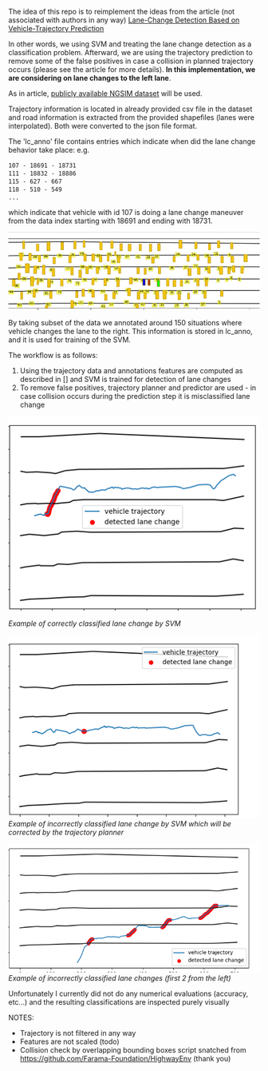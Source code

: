 The idea of this repo is to reimplement the ideas from the article (not associated with authors in any way)
[Lane-Change Detection Based on Vehicle-Trajectory Prediction](https://ieeexplore.ieee.org/document/7835731)


In other words, we using SVM and treating the lane change detection as a classification problem. Afterward, we are using the trajectory prediction to remove some of the false positives in case a collision in planned trajectory occurs
(please see the article for more details). **In this implementation, we are considering on lane changes to the left lane**.

As in article, [publicly available NGSIM dataset](https://ops.fhwa.dot.gov/trafficanalysistools/ngsim.htm) will be used.

Trajectory information is located in already provided csv file in the dataset and road information is extracted
from the provided shapefiles (lanes were interpolated). Both were converted to the json
file format.

The 'lc_anno' file contains entries which indicate when did the lane change behavior take place:
e.g.

```
107 - 18691 - 18731
111 - 18832 - 18886
115 - 627 - 667
118 - 510 - 549
...
```
which indicate that vehicle with id 107 is doing a lane change maneuver from the data index starting with 18691 and ending with 18731.

![img.png](images/img.png)

By taking subset of the data we annotated around 150 situations where vehicle changes the lane
to the right. This information is stored in lc_anno, and it is used for training of the SVM.

The workflow is as follows:
1. Using the trajectory data and annotations features are computed as described in [] and SVM is trained for detection of lane changes
2. To remove false positives, trajectory planner and predictor are used - in case collision occurs during the prediction step it is misclassified lane change



![img_2.png](images/img_2.png)

_Example of correctly classified lane change by SVM_



![img_1.png](images/img_1.png)
_Example of incorrectly classified lane change by SVM which will be corrected by the trajectory planner_

![img_3.png](images/img_3.png)
_Example of incorrectly classified lane changes (first 2 from the left)_

Unfortunately I currently did not do any numerical evaluations (accuracy, etc...) and the resulting classifications are inspected purely visually


NOTES:
- Trajectory is not filtered in any way
- Features are not scaled (todo)
- Collision check by overlapping bounding boxes script snatched from https://github.com/Farama-Foundation/HighwayEnv (thank you)